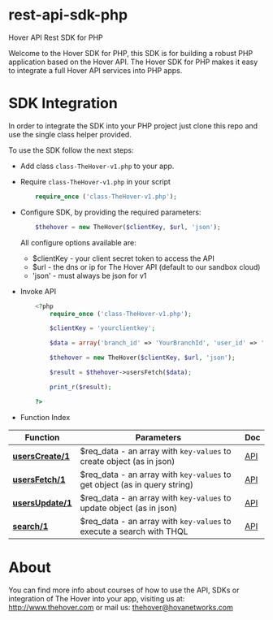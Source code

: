 rest-api-sdk-php
=================

Hover API Rest SDK for PHP

Welcome to the Hover SDK for PHP, this SDK is for building a robust PHP application based on the Hover API. The Hover SDK for PHP makes it easy to integrate a full Hover API services into PHP apps. 

SDK Integration
===============

In order to integrate the SDK into your PHP project just clone this repo and use the single class helper provided.

To use the SDK follow the next steps:

* Add class `class-TheHover-v1.php` to your app.

* Require `class-TheHover-v1.php` in your script

	```php
		require_once ('class-TheHover-v1.php');	
	```
	
* Configure SDK, by providing the required parameters:

	```php
		$thehover = new TheHover($clientKey, $url, 'json');
	```

	All configure options available are:
	
	* $clientKey - your client secret token to access the API
	* $url - the dns or ip for The Hover API (default to our sandbox cloud) 
	* 'json' - must always be json for v1
	
* Invoke API

	```php
		<?php
			require_once ('class-TheHover-v1.php');

			$clientKey = 'yourclientkey';

			$data = array('branch_id' => 'YourBranchId', 'user_id' => 'YourUserId', 'phase' => 'all');

			$thehover = new TheHover($clientKey, $url, 'json');

			$result = $thehover->usersFetch($data);

			print_r($result);

		?>	
	```
* Function Index

Function | Parameters | Doc
-------- | ---------- | --- 
**[usersCreate/1](#userscreate)** | $req_data - an array with `key-values` to create object (as in json) | [API](http://docs.hoverapi.apiary.io/#user)
**[usersFetch/1](#usersfetch)** | $req_data - an array with `key-values` to get object (as in query string) | [API](http://docs.hoverapi.apiary.io/#user)
**[usersUpdate/1](#usersupdate)** | $req_data - an array with `key-values` to update object (as in json) | [API](http://docs.hoverapi.apiary.io/#user)
**[search/1](#search)** | $req_data - an array with `key-values` to execute a search with THQL | [API](http://docs.hoverapi.apiary.io/#usersearchthql)

About
=====

You can find more info about courses of how to use the API, SDKs or integration of The Hover into your app,
visiting us at: http://www.thehover.com or mail us: thehover@hovanetworks.com
